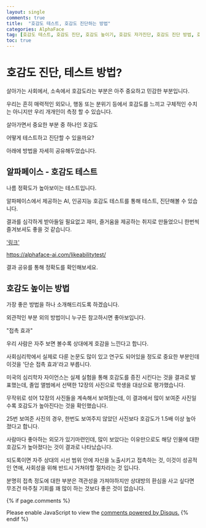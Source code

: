 ```yaml
---
layout: single
comments: true
title:  "호감도 테스트, 호감도 진단하는 방법"
categories: AlphaFace
tag: [호감도 테스트, 호감도 진단, 호감도 높이기, 호감도 자가진단, 호감도 진단 방법, 호감 높이는 방법]
toc: true
---
```


  <!-- Google addsense -->
  <script async src="https://pagead2.googlesyndication.com/pagead/js/adsbygoogle.js?client=ca-pub-2367691231152778"
    crossorigin="anonymous"></script>
  <!-- 상단 2개 -->
  <ins class="adsbygoogle" style="display:block" data-ad-client="ca-pub-2367691231152778" data-ad-slot="7442206282"
    data-ad-format="auto" data-full-width-responsive="true"></ins>
  <script>
    (adsbygoogle = window.adsbygoogle || []).push({});
  </script>




# 호감도 진단, 테스트 방법?

살아가는 사회에서, 소속에서 호감도라는 부분은 아주 중요하고 민감한 부분입니다.

우리는 흔히 매력적인 외모나, 행동 또는 분위기 등에서 호감도를 느끼고 구체적인 수치는 아니지만 우리 개개인이 측정 할 수 있습니다.

살아가면서 중요한 부분 중 하나인 호감도

어떻게 테스트하고 진단할 수 있을까요?

아래에 방법을 자세히 공유해두었습니다.


## 알파페이스 - 호감도 테스트 

나름 정확도가 높아보이는 테스트입니다.

알파페이스에서 제공하는 AI, 인공지능 호감도 테스트를 통해 테스트, 진단해볼 수 있습니다.

결과를 심각하게 받아들일 필요없고 재미, 즐거움을 제공하는 취지로 만들었으니 한번씩 즐겨보셔도 좋을 것 같습니다.

<a href="https://alphaface-ai.com/likeabilitytest/">'링크'

https://alphaface-ai.com/likeabilitytest/</a>

결과 공유를 통해 정확도를 확인해보세요.


## 호감도 높이는 방법

가장 좋은 방법을 하나 소개해드리도록 하겠습니다.

외관적인 부분 외의 방법이니 누구든 참고하시면 좋아보입니다.

"접촉 효과"

우리 사람은 자주 보면 볼수록 상대에게 호감을 느낀다고 합니다.

사회심리학에서 실제로 다룬 논문도 많이 있고 연구도 되어있을 정도로 중요한 부분인데 이것을 '단순 접촉 효과'라고 부릅니다.

미국의 심리학자 자이언스는 실제 실험을 통해 호감도를 증진 시킨다는 것을 결과로 발표했는데, 졸업 앨범에서 선택한 12장의 사진으로 학생을 대상으로 평가했습니다.

무작위로 섞어 12장의 사진들을 계속해서 보여줬는데, 이 결과에서 많이 보여준 사진일수록 호감도가 높아진다는 것을 확인했습니다.

25번 보여준 사진의 경우, 한번도 보여주지 않았던 사진보다 호감도가 1.5배 이상 높아졌다고 합니다.

사람마다 좋아하는 외모가 있기마련인데, 많이 보았다는 이유만으로도 해당 인물에 대한 호감도가 높아졌다는 것이 결과로 나타났습니다.

되도록이면 자주 상대의 시선 범위 안에 자신을 노출시키고 접촉하는 것, 이것이 성공적인 연애, 사회성을 위해 반드시 거쳐야할 절차라는 것 입니다.

분명히 접촉 정도에 대한 부분은 객관성을 가져야하지만 상대방의 환심을 사고 싶다면 무조건 마주칠 기회를 꽤 많이 하는 것보다 좋은 것이 없습니다.



  <!-- Google addsense -->
  <script async src="https://pagead2.googlesyndication.com/pagead/js/adsbygoogle.js?client=ca-pub-2367691231152778"
    crossorigin="anonymous"></script>
  <!-- alphaface.footer.add -->
  <ins class="adsbygoogle" style="display:block" data-ad-client="ca-pub-2367691231152778" data-ad-slot="8141421734"
    data-ad-format="auto" data-full-width-responsive="true"></ins>
  <script>
    (adsbygoogle = window.adsbygoogle || []).push({});
  </script>


{% if page.comments %}
<div id="disqus_thread"></div>
<script>
    /**
    *  RECOMMENDED CONFIGURATION VARIABLES: EDIT AND UNCOMMENT THE SECTION BELOW TO INSERT DYNAMIC VALUES FROM YOUR PLATFORM OR CMS.
    *  LEARN WHY DEFINING THESE VARIABLES IS IMPORTANT: https://disqus.com/admin/universalcode/#configuration-variables    */
    
    var disqus_config = function () {
    this.page.url = "{{ page.url | absolute_url }};";  // Replace PAGE_URL with your page's canonical URL variable
    this.page.identifier = "{{ page.id }}";; // Replace PAGE_IDENTIFIER with your page's unique identifier variable
    };
    
    (function() { // DON'T EDIT BELOW THIS LINE
    var d = document, s = d.createElement('script');
    s.src = 'https://alphafaceblog.disqus.com/embed.js';
    s.setAttribute('data-timestamp', +new Date());
    (d.head || d.body).appendChild(s);
    })();
</script>
<noscript>Please enable JavaScript to view the <a href="https://disqus.com/?ref_noscript">comments powered by Disqus.</a></noscript>
{% endif %}